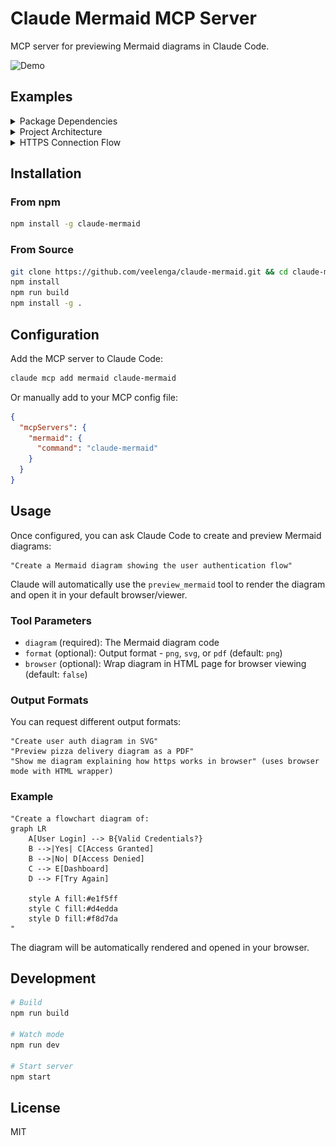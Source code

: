 # Claude Mermaid MCP Server

MCP server for previewing Mermaid diagrams in Claude Code.

![Demo](https://raw.githubusercontent.com/veelenga/claude-mermaid/main/assets/demo.gif)

## Examples

<details>
<summary>Package Dependencies</summary>

![Dependencies Diagram](https://raw.githubusercontent.com/veelenga/claude-mermaid/main/assets/example-dependencies.png)
</details>

<details>
<summary>Project Architecture</summary>

![Architecture Diagram](https://raw.githubusercontent.com/veelenga/claude-mermaid/main/assets/example-architecture.png)
</details>

<details>
<summary>HTTPS Connection Flow</summary>

![HTTPS Sequence Diagram](https://raw.githubusercontent.com/veelenga/claude-mermaid/main/assets/example-https.png)
</details>

## Installation

### From npm

```bash
npm install -g claude-mermaid
```

### From Source

```bash
git clone https://github.com/veelenga/claude-mermaid.git && cd claude-mermaid
npm install
npm run build
npm install -g .
```

## Configuration

Add the MCP server to Claude Code:

```bash
claude mcp add mermaid claude-mermaid
```

Or manually add to your MCP config file:

```json
{
  "mcpServers": {
    "mermaid": {
      "command": "claude-mermaid"
    }
  }
}
```

## Usage

Once configured, you can ask Claude Code to create and preview Mermaid diagrams:

```
"Create a Mermaid diagram showing the user authentication flow"
```

Claude will automatically use the `preview_mermaid` tool to render the diagram and open it in your default browser/viewer.

### Tool Parameters

- `diagram` (required): The Mermaid diagram code
- `format` (optional): Output format - `png`, `svg`, or `pdf` (default: `png`)
- `browser` (optional): Wrap diagram in HTML page for browser viewing (default: `false`)

### Output Formats

You can request different output formats:

```
"Create user auth diagram in SVG"
"Preview pizza delivery diagram as a PDF"
"Show me diagram explaining how https works in browser" (uses browser mode with HTML wrapper)
```

### Example

```
"Create a flowchart diagram of:
graph LR
    A[User Login] --> B{Valid Credentials?}
    B -->|Yes| C[Access Granted]
    B -->|No| D[Access Denied]
    C --> E[Dashboard]
    D --> F[Try Again]

    style A fill:#e1f5ff
    style C fill:#d4edda
    style D fill:#f8d7da
"
```

The diagram will be automatically rendered and opened in your browser.

## Development

```bash
# Build
npm run build

# Watch mode
npm run dev

# Start server
npm start
```

## License

MIT

